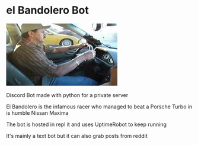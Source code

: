 # el Bandolero Bot

![alt text](https://github.com/Duarte0903/elBandolero/blob/main/pics/bandolero.jpg?raw=true)

Discord Bot made with python for a private server

El Bandolero is the infamous racer who managed to beat a Porsche Turbo
in is humble Nissan Maxima

The bot is hosted in repl it and uses UptimeRobot to keep running

It's mainly a text bot but it can also grab posts from reddit

